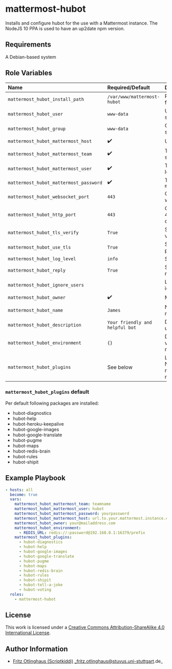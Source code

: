 # mattermost-hubot

Installs and configure hubot for the use with a Mattermost instance.
The NodeJS 10 PPA is used to have an up2date npm version.

## Requirements

A Debian-based system

## Role Variables

| Name                                   | Required/Default                | Description                                                                                               |
|:---------------------------------------|:--------------------------------|:----------------------------------------------------------------------------------------------------------|
| `mattermost_hubot_install_path`        | `/var/www/mattermost-hubot`     | Path where to install the hubot files to                                                                  |
| `mattermost_hubot_user`                | `www-data`                      | User under which the hubot should run. The user has to exist                                              |
| `mattermost_hubot_group`               | `www-data`                      | Group under which the hubot should run. The group has to exist                                            |
| `mattermost_hubot_mattermost_host`     | :heavy_check_mark:              | URL to the mattermost instance                                                                            |
| `mattermost_hubot_mattermost_team`     | :heavy_check_mark:              | Team name where the hubot should run under                                                                |
| `mattermost_hubot_mattermost_user`     | :heavy_check_mark:              | The user that should be used to login                                                                     |
| `mattermost_hubot_mattermost_password` | :heavy_check_mark:              | The password for `mattermost_hubot_mattermost_user`                                                       |
| `mattermost_hubot_websocket_port`      | `443`                           | Overrides the default port 443 for websocket (`wss://`) connections                                       |
| `mattermost_hubot_http_port`           | `443`                           | Overrides the default port (80 or 443) for http:// or https:// connections                                |
| `mattermost_hubot_tls_verify`          | `True`                          | Set to `False` to disable certificate verfication                                                         |
| `mattermost_hubot_use_tls`             | `True`                          | Set to `False` to switch to http/ws protocols                                                             |
| `mattermost_hubot_log_level`           | `info`                          | Set log level                                                                                             |
| `mattermost_hubot_reply`               | `True`                          | Set to `False` to stop posting reply responses as comments                                                |
| `mattermost_hubot_ignore_users`        | ` `                             | List of users that should be ignored                                                                      |
| `mattermost_hubot_owner`               | :heavy_check_mark:              | Mail of person that runs this bot                                                                         |
| `mattermost_hubot_name`                | `James`                         | Name under which the bot should react                                                                     |
| `mattermost_hubot_description`         | `Your friendly and helpful bot` | Description which the bot should use                                                                      |
| `mattermost_hubot_environment`         | `{}`                            | Dictionary to set more enviroment variables. The key is the variable name and the value the value         |
| `mattermost_hubot_plugins`             | See below                       | List of plugins to be installed. Name of the package is the same name used in the npm package repository. |

### `mattermost_hubot_plugins` default
Per default following packages are installed:
  - hubot-diagnostics
  - hubot-help
  - hubot-heroku-keepalive
  - hubot-google-images
  - hubot-google-translate
  - hubot-pugme
  - hubot-maps
  - hubot-redis-brain
  - hubot-rules
  - hubot-shipit

## Example Playbook

```yml
- hosts: all
  become: true
  vars:
    mattermost_hubot_mattermost_team: teamname
    mattermost_hubot_mattermost_user: hubot
    mattermost_hubot_mattermost_password: yourpassword
    mattermost_hubot_mattermost_host: url.to.your.mattermost.instance.com
    mattermost_hubot_owner: your@mailaddress.com
    mattermost_hubot_environment:
      - REDIS_URL: redis://:password@192.168.0.1:16379/prefix
    mattermost_hubot_plugins:
      - hubot-diagnostics
      - hubot-help
      - hubot-google-images
      - hubot-google-translate
      - hubot-pugme
      - hubot-maps
      - hubot-redis-brain
      - hubot-rules
      - hubot-shipit
      - hubot-tell-a-joke
      - hubot-voting
  roles:
    - mattermost-hubot
```

## License

This work is licensed under a [Creative Commons Attribution-ShareAlike 4.0 International License](https://creativecommons.org/licenses/by-sa/4.0/).


## Author Information

- [Fritz Otlinghaus (Scriptkiddi)](https://github.com/scriptkiddi) _fritz.otlinghaus@stuvus.uni-stuttgart.de_

